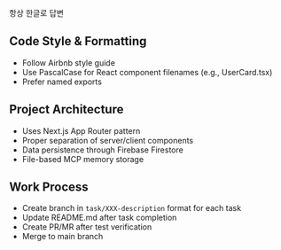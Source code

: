 항상 한글로 답변
## Code Style & Formatting
- Follow Airbnb style guide
- Use PascalCase for React component filenames (e.g., UserCard.tsx)
- Prefer named exports

## Project Architecture
- Uses Next.js App Router pattern
- Proper separation of server/client components
- Data persistence through Firebase Firestore
- File-based MCP memory storage

## Work Process
- Create branch in `task/XXX-description` format for each task
- Update README.md after task completion
- Create PR/MR after test verification
- Merge to main branch